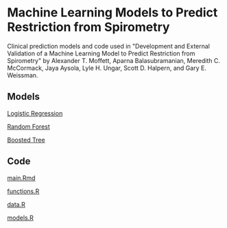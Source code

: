 # Machine Learning Models to Predict Restriction from Spirometry

Clinical prediction models and code used in "Development and External Validation of a Machine Learning Model to Predict Restriction from Spirometry" by Alexander T. Moffett, Aparna Balasubramanian, Meredith C. McCormack, Jaya
Aysola, Lyle H. Ungar, Scott D. Halpern, and Gary E. Weissman.

## Models

[Logistic Regression](model_lr.rds)

[Random Forest](model_rf.rds)

[Boosted Tree](model_gb.rds)

## Code

[main.Rmd](main.Rmd)

[functions.R](functions.R)

[data.R](data.R)

[models.R](models.R)
